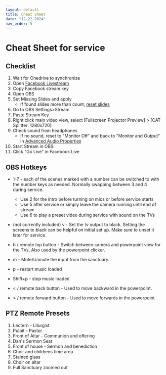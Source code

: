 ```yaml
---
layout: default
title: Cheat Sheet
date: "12-22-2024"
nav_order: 5
---
```

# Cheat Sheet for service

## Checklist
1. Wait for Onedrive to synchronize
1. Open [Facebook Livestream](computer#firefox--facebook-live) 
1. Copy Facebook stream key
1. Open OBS
1. Set Missing Slides and apply
    - If found slides more than count, [reset slides]()
1. Go to OBS Settings>Stream
1. Paste Stream Key 
1. Right click main video view, select [Fullscreen Projector Preview] > [CAT Splitter: 1280x720]
1. Check sound from headphones
    - If no sound, reset to "Monitor Off" and back to "Monitor and Output" in [Advanced Audio Properties]()
1. Start Stream in OBS
1. Click "Go Live" in Facebook Live

## OBS Hotkeys

- 1-7 - each of the scenes marked with a number can be switched to with the number keys as needed. Normally swapping between 3 and 4 during service.
    - Use 2 for the intro before turning on mics or before service starts
    - Use 5 after service or simply leave the camera running until end of stream
    - Use 6 to play a preset video during service with sound on the TVs
- (not currently included) v - Set the tv output to black. Setting the screens to black can be helpful on initial set up. Make sure to unset it later for service.

- b / remote top button - Switch between camera and powerpoint view for the TVs. Also used by the powerpoint clicker.
- m - Mute/Unmute the input from the sanctuary.
- p - restart music loaded 
- Shift+p - stop music loaded 
- < / remote back button - Used to move backward in the powerpoint.
- \> / remote forward button - Used to move forwards in the powerpoint

## PTZ Remote Presets

1. Lectern - Liturgist
2. Pulpit - Pastor
3. Front of Altar - Communion and offering
4. Dan's Sermon Seat
5. Front of house - Sermon and benediction
6. Choir and childrens time area
7. Stained glass 
8. Choir on altar
9. Full Sanctuary zoomed out
